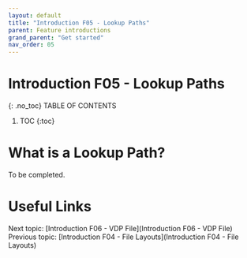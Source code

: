 ```yaml
---
layout: default
title: "Introduction F05 - Lookup Paths"
parent: Feature introductions
grand_parent: "Get started"
nav_order: 05
---
```


# Introduction F05 - Lookup Paths
{: .no_toc}
TABLE OF CONTENTS
1. TOC
{:toc}

# What is a Lookup Path?
To be completed.



# Useful Links
Next topic: [Introduction F06 - VDP File](Introduction F06 - VDP File)
Previous topic: [Introduction F04 - File Layouts](Introduction F04 - File Layouts)

